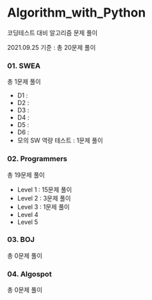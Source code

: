 # Algorithm_with_Python

코딩테스트 대비 알고리즘 문제 풀이

2021.09.25 기준 :  총 20문제 풀이



### 01. SWEA

총 1문제 풀이

- D1 :
- D2 :
- D3 :
- D4 :
- D5 :
- D6 :
- 모의 SW 역량 테스트 : 1문제 풀이



### 02. Programmers

총 19문제 풀이

- Level 1  :  15문제 풀이    
- Level 2  :  3문제 풀이    
- Level 3  :  1문제 풀이
- Level 4
- Level 5



### 03. BOJ

총 0문제 풀이



### 04. Algospot

총 0문제 풀이
